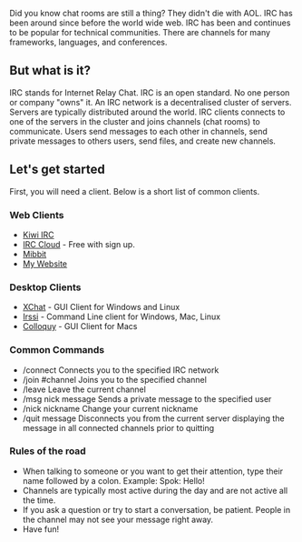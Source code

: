 Did you know chat rooms are still a thing? They didn't die with AOL. IRC has been around since before the world wide web. IRC has been and continues to be popular for technical communities. There are channels for many frameworks, languages, and conferences.


## But what is it?

IRC stands for Internet Relay Chat. IRC is an open standard. No one person or company "owns" it. An IRC network is a decentralised cluster of servers. Servers are typically distributed around the world. IRC clients connects to one of the servers in the cluster and joins channels (chat rooms) to communicate. Users send messages to each other in channels, send private messages to others users, send files, and create new channels.

## Let's get started

First, you will need a client. Below is a short list of common clients.

### Web Clients

* [Kiwi IRC](https://kiwiirc.com/)
* [IRC Cloud](https://www.irccloud.com/) - Free with sign up.
* [Mibbit](http://mibbit.com/)
* [My Website](http://officehours.johnsonch.com/)

### Desktop Clients

* [XChat](http://xchat.org/download/) - GUI Client for Windows and Linux
* [Irssi](http://irssi.org/download#binaries) - Command Line client for Windows, Mac, Linux
* [Colloquy](http://colloquy.info/) - GUI Client for Macs

### Common Commands

* /connect <server address> Connects you to the specified IRC network
* /join #channel	Joins you to the specified channel
* /leave	Leave the current channel
* /msg nick message	Sends a private message to the specified user
* /nick nickname	Change your current nickname
* /quit message	Disconnects you from the current server displaying the message in all connected channels prior to quitting

### Rules of the road

* When talking to someone or you want to get their attention, type their name followed by a colon. Example: Spok: Hello!
* Channels are typically most active during the day and are not active all the time.
* If you ask a question or try to start a conversation, be patient. People in the channel may not see your message right away.
* Have fun!




